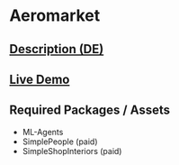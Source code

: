 # Aeromarket

## [Description (DE)](https://github.com/koerners/Aeromarket/blob/main/Aeromarket_final_presentation.pdf)

## [Live Demo](https://koerners.github.io/Aeromarket/)

## Required Packages / Assets
- ML-Agents
- SimplePeople (paid)
- SimpleShopInteriors (paid)

